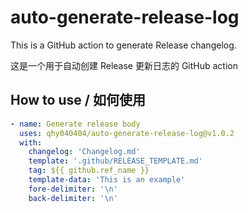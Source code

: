 # auto-generate-release-log

This is a GitHub action to generate Release changelog.

这是一个用于自动创建 Release 更新日志的 GitHub action

## How to use / 如何使用

```yaml
- name: Generate release body
  uses: qhy040404/auto-generate-release-log@v1.0.2
  with:
    changelog: 'Changelog.md'
    template: '.github/RELEASE_TEMPLATE.md'
    tag: ${{ github.ref_name }}
    template-data: 'This is an example'
    fore-delimiter: '\n'
    back-delimiter: '\n'
```